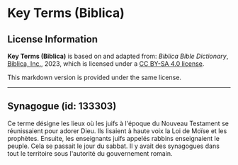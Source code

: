# Key Terms (Biblica)

## License Information

**Key Terms (Biblica)** is based on and adapted from: _Biblica Bible Dictionary_, [Biblica, Inc.](https://www.biblica.com/), 2023, which is licensed under a [CC BY-SA 4.0 license](https://creativecommons.org/licenses/by-sa/4.0/legalcode.en).

This markdown version is provided under the same license.



--------------------------------

## Synagogue (id: 133303)

Ce terme désigne les lieux où les juifs à l'époque du Nouveau Testament se réunissaient pour adorer Dieu. Ils lisaient à haute voix la Loi de Moïse et les prophètes. Ensuite, les enseignants juifs appelés rabbins enseignaient le peuple. Cela se passait le jour du sabbat. Il y avait des synagogues dans tout le territoire sous l'autorité du gouvernement romain.


